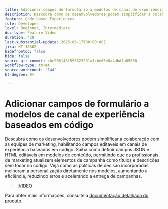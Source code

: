 ```yaml
---
title: Adicionar campos de formulário a modelos de canal de experiência baseados em código
description: Descubra como os desenvolvedores podem simplificar a colaboração com as equipes de marketing, habilitando campos editáveis em canais de experiência baseados em código. Saiba como definir campos JSON e HTML editáveis em modelos de conteúdo, permitindo que os profissionais de marketing atualizem elementos de campanha como títulos e descrições sem tocar no código. Veja como as políticas de decisão incorporadas melhoram a personalização diretamente nos modelos, aumentando a eficiência, reduzindo erros e acelerando a entrega de campanhas.
feature: Code-based Experiences
role: Developer
level: Beginner, Intermediate
doc-type: Feature Video
duration: 428
last-substantial-update: 2025-06-17T00:00:00Z
jira: KT-18362
hidefromtoc: false
hide: false
source-git-commit: cbc906146f595623281a1cbe66e8a4dbd7a65800
workflow-type: tm+mt
source-wordcount: '144'
ht-degree: 0%

---
```



# Adicionar campos de formulário a modelos de canal de experiência baseados em código

Descubra como os desenvolvedores podem simplificar a colaboração com as equipes de marketing, habilitando campos editáveis em canais de experiência baseados em código. Saiba como definir campos JSON e HTML editáveis em modelos de conteúdo, permitindo que os profissionais de marketing atualizem elementos de campanha como títulos e descrições sem tocar no código. Veja como as políticas de decisão incorporadas melhoram a personalização diretamente nos modelos, aumentando a eficiência, reduzindo erros e acelerando a entrega de campanhas.

>[!VIDEO](https://video.tv.adobe.com/v/3463996/?learn=on&enablevpops&captions=por_br)

Para obter mais informações, consulte a [documentação detalhada do produto](https://experienceleague.adobe.com/pt-br/docs/journey-optimizer/using/channels/code-based-experience/create-code-based-experiences/code-based-form-fields).
